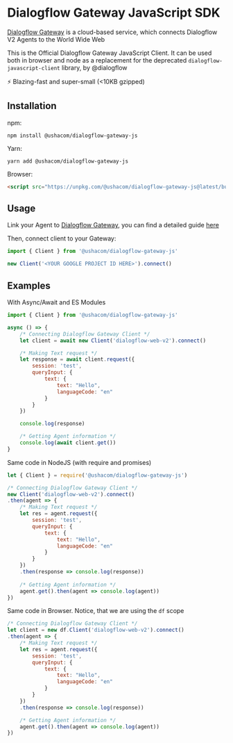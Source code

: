 # Dialogflow Gateway JavaScript SDK

[Dialogflow Gateway](https://dialogflow.cloud.ushakov.co) is a cloud-based service, which connects Dialogflow V2 Agents to the World Wide Web

This is the Official Dialogflow Gateway JavaScript Client.
It can be used both in browser and node as a replacement for the deprecated `dialogflow-javascript-client` library, by @dialogflow

⚡️ Blazing-fast and super-small (<10KB gzipped)

## Installation

npm:

`npm install @ushacom/dialogflow-gateway-js`

Yarn:

`yarn add @ushacom/dialogflow-gateway-js`

Browser:

```html
<script src="https://unpkg.com/@ushacom/dialogflow-gateway-js@latest/build/bundle.js"></script>
```

## Usage

Link your Agent to [Dialogflow Gateway](https://dialogflow.cloud.ushakov.co), you can find a detailed guide [here](https://github.com/mishushakov/dialogflow-gateway-docs/blob/master/guide.md)

Then, connect client to your Gateway:

```js
import { Client } from '@ushacom/dialogflow-gateway-js'

new Client('<YOUR GOOGLE PROJECT ID HERE>').connect()
```

## Examples

With Async/Await and ES Modules

```js
import { Client } from '@ushacom/dialogflow-gateway-js'

async () => {
    /* Connecting Dialogflow Gateway Client */
    let client = await new Client('dialogflow-web-v2').connect()

    /* Making Text request */
    let response = await client.request({
        session: 'test',
        queryInput: {
            text: {
                text: "Hello",
                languageCode: "en"
            }
        }
    })

    console.log(response)

    /* Getting Agent information */
    console.log(await client.get())
}
```

Same code in NodeJS (with require and promises)

```js
let { Client } = require('@ushacom/dialogflow-gateway-js')

/* Connecting Dialogflow Gateway Client */
new Client('dialogflow-web-v2').connect()
.then(agent => {
    /* Making Text request */
    let res = agent.request({
        session: 'test',
        queryInput: {
            text: {
                text: "Hello",
                languageCode: "en"
            }
        }
    })
    .then(response => console.log(response))
    
    /* Getting Agent information */
    agent.get().then(agent => console.log(agent))
})
```

Same code in Browser. Notice, that we are using the `df` scope

```js
/* Connecting Dialogflow Gateway Client */
let client = new df.Client('dialogflow-web-v2').connect()
.then(agent => {
    /* Making Text request */
    let res = agent.request({
        session: 'test',
        queryInput: {
            text: {
                text: "Hello",
                languageCode: "en"
            }
        }
    })
    .then(response => console.log(response))

    /* Getting Agent information */
    agent.get().then(agent => console.log(agent))
})
```